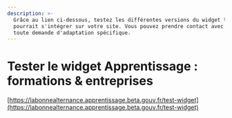 ```yaml
---
description: >-
  Grâce au lien ci-dessous, testez les différentes versions du widget tel qu'il
  pourrait s'intégrer sur votre site. Vous pouvez prendre contact avec nous pour
  toute demande d'adaptation spécifique.
---
```


# Tester le widget Apprentissage : formations & entreprises

[https://labonnealternance.apprentissage.beta.gouv.fr/test-widget](https://labonnealternance.apprentissage.beta.gouv.fr/test-widget)

